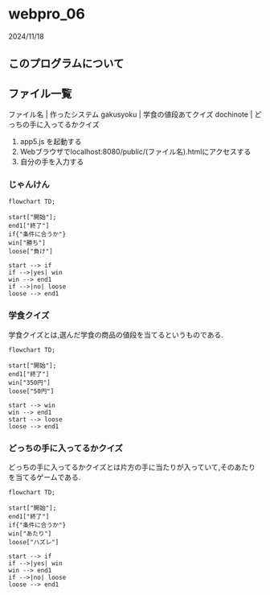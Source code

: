 # webpro_06
2024/11/18

## このプログラムについて

## ファイル一覧

ファイル名 | 作ったシステム 
gakusyoku | 学食の値段あてクイズ
dochinote | どっちの手に入ってるかクイズ

1. app5.js を起動する
1. Webブラウザでlocalhost:8080/public/(ファイル名).htmlにアクセスする
1. 自分の手を入力する

### じゃんけん

```mermaid
flowchart TD;

start["開始"];
end1["終了"]
if{"条件に合うか"}
win["勝ち"]
loose["負け"]

start --> if
if -->|yes| win
win --> end1
if -->|no| loose
loose --> end1
```
### 学食クイズ

学食クイズとは,選んだ学食の商品の値段を当てるというものである.

```mermaid
flowchart TD;

start["開始"];
end1["終了"]
win["350円"]
loose["50円"]

start --> win
win --> end1
start --> loose
loose --> end1
```




### どっちの手に入ってるかクイズ

どっちの手に入ってるかクイズとは片方の手に当たりが入っていて,そのあたりを当てるゲームである.


```mermaid
flowchart TD;

start["開始"];
end1["終了"]
if{"条件に合うか"}
win["あたり"]
loose["ハズレ"]

start --> if
if -->|yes| win
win --> end1
if -->|no| loose
loose --> end1
```
